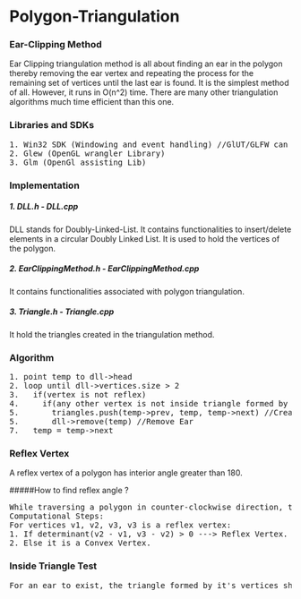 # Polygon-Triangulation

### Ear-Clipping Method

Ear Clipping triangulation method is all about finding an ear in the polygon thereby removing the ear vertex and repeating the process
for the remaining set of vertices until the last ear is found. It is the simplest method of all. However, it runs in O(n^2) time. There are 
many other triangulation algorithms much time efficient than this one.

### Libraries and SDKs

<pre>
1. Win32 SDK (Windowing and event handling) //GlUT/GLFW can be used instead
2. Glew (OpenGL wrangler Library)
3. Glm (OpenGl assisting Lib)
</pre>

### Implementation

##### 1. DLL.h - DLL.cpp

DLL stands for Doubly-Linked-List. It contains functionalities to insert/delete elements in a circular Doubly Linked List. It is used to hold the
vertices of the polygon.

##### 2. EarClippingMethod.h - EarClippingMethod.cpp

It contains functionalities associated with polygon triangulation.

##### 3. Triangle.h - Triangle.cpp

It hold the triangles created in the triangulation method.

### Algorithm

<pre>
1. point temp to dll->head 
2. loop until dll->vertices.size > 2 
3.   if(vertex is not reflex) 
4.     if(any other vertex is not inside triangle formed by (temp->prev, temp, temp->next))
5.       triangles.push(temp->prev, temp, temp->next) //Create Triangle 
5.       dll->remove(temp) //Remove Ear 
7.   temp = temp->next 
</pre>

### Reflex Vertex

A reflex vertex of a polygon has interior angle greater than 180. 

#####How to find reflex angle ?

<pre>
While traversing a polygon in counter-clockwise direction, the vertex at which a left turn is taken is identified as a reflex vertex.
Computational Steps:
For vertices v1, v2, v3, v3 is a reflex vertex:
1. If determinant(v2 - v1, v3 - v2) > 0 ---> Reflex Vertex.
2. Else it is a Convex Vertex.
</pre>

### Inside Triangle Test

<pre>
For an ear to exist, the triangle formed by it's vertices should not contain any other vertices of the polygon.

</pre>



